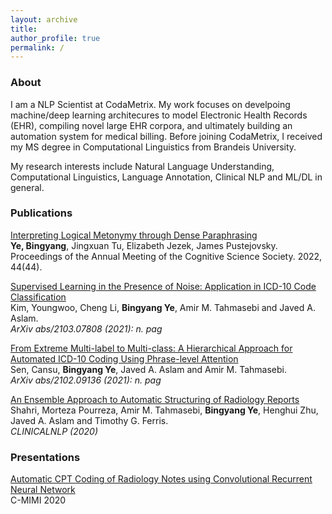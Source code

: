```yaml
---
layout: archive
title: 
author_profile: true
permalink: /
---
```


<!-- <span style="font-size:2em">**Bingyang Ye**</span> -->

### About
I am a NLP Scientist at CodaMetrix. My work focuses on develpoing machine/deep learning architecures to model Electronic Health Records (EHR), compiling novel large EHR corpora, and ultimately building an automation system for medical billing. Before joining CodaMetrix, I received my MS degree in Computational Linguistics from Brandeis University. 

My research interests include Natural Language Understanding, Computational Linguistics, Language Annotation, Clinical NLP and ML/DL in general. 

### Publications
[Interpreting Logical Metonymy through Dense Paraphrasing](https://escholarship.org/content/qt19k4w0c1/qt19k4w0c1.pdf)\
**Ye, Bingyang**, Jingxuan Tu, Elizabeth Jezek, James Pustejovsky.
Proceedings of the Annual Meeting of the Cognitive Science Society. 2022, 44(44).

[Supervised Learning in the Presence of Noise: Application in ICD-10 Code Classification](https://arxiv.org/pdf/2103.07808.pdf)\
Kim, Youngwoo, Cheng Li, **Bingyang Ye**, Amir M. Tahmasebi and Javed A. Aslam.  
*ArXiv abs/2103.07808 (2021): n. pag*

[From Extreme Multi-label to Multi-class: A Hierarchical Approach for Automated ICD-10 Coding Using Phrase-level Attention](https://arxiv.org/pdf/2102.09136.pdf)\
Sen, Cansu, **Bingyang Ye**, Javed A. Aslam and Amir M. Tahmasebi.  
*ArXiv abs/2102.09136 (2021): n. pag*

[An Ensemble Approach to Automatic Structuring of Radiology Reports](https://aclanthology.org/2020.clinicalnlp-1.28.pdf)\
Shahri, Morteza Pourreza, Amir M. Tahmasebi, **Bingyang Ye**, Henghui Zhu, Javed A. Aslam and Timothy G. Ferris.  
*CLINICALNLP (2020)*

### Presentations
[Automatic CPT Coding of Radiology Notes using Convolutional Recurrent Neural Network](https://siim.org/page/2020cmimi_clinical_applications_2)\
C-MIMI 2020

<!-- ## Activities
---
### Designing Multimodal Datasets for NLP Challenges
I am working on building R2VQ, a dataset designed for testing competence-based comprehension of machines over a multimodal recipe collection.
Check out [here](https://r2vq.org/) for more information.
### Semantic Visualization of Scientific Data
I am working on the exploration of the Covid-19 literature through semantic visualization. Check out
our [SemViz](https://www.semviz.org/) web page for the latest work!
 -->
